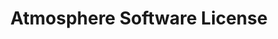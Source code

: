 ---
title: Atmosphere Software License
url: 'https://www.open-austin.org/atmosphere-license/'
tags:
  - developers
categories: []
description: >
  Open source, copyleft software licenses with fossil fuel divestment
  provisions. They comply with the Open Source Definition and the Ethical Source
  Definition, and they're designed to impose quantifiable, enforceable
  obligations.
image: null
blueprint: action

---